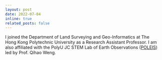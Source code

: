 ```yaml
---
layout: post
date: 2022-07-04
inline: true
related_posts: false
---
```


I joined the Department of Land Surveying and Geo-Informatics at The Hong Kong Polytechnic University as a Research Assistant Professor. I am also affiliated with the PolyU JC STEM Lab of Earth Observations ([POLEIS](https://weng-poleis.com/)) led by Prof. Qihao Weng.


